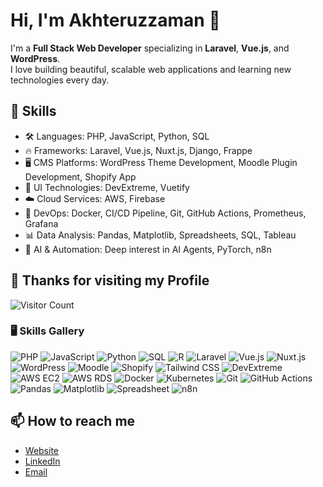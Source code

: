 # Hi, I'm Akhteruzzaman 👋

I'm a **Full Stack Web Developer** specializing in **Laravel**, **Vue.js**, and **WordPress**.  
I love building beautiful, scalable web applications and learning new technologies every day.

## 🚀 Skills
- 🛠️ Languages: PHP, JavaScript, Python, SQL
- 🔥 Frameworks: Laravel, Vue.js, Nuxt.js, Django, Frappe
- 🖥️ CMS Platforms: WordPress Theme Development, Moodle Plugin Development, Shopify App
- 🎨 UI Technologies: DevExtreme, Vuetify
- ☁️ Cloud Services: AWS, Firebase
- 🐳 DevOps: Docker, CI/CD Pipeline, Git, GitHub Actions, Prometheus, Grafana
- 📊 Data Analysis: Pandas, Matplotlib, Spreadsheets, SQL, Tableau
- 🤖 AI & Automation: Deep interest in AI Agents, PyTorch, n8n

## 🚀 Thanks for visiting my Profile
![Visitor Count](https://komarev.com/ghpvc/?username=akhteruzzaman&style=for-the-badge&color=0E75B6)



### 🖥️ Skills Gallery
![PHP](https://img.shields.io/badge/PHP-777BB4?style=for-the-badge&logo=php&logoColor=white)
![JavaScript](https://img.shields.io/badge/JavaScript-F7DF1E?style=for-the-badge&logo=javascript&logoColor=black)
![Python](https://img.shields.io/badge/Python-3776AB?style=for-the-badge&logo=python&logoColor=white)
![SQL](https://img.shields.io/badge/SQL-4479A1?style=for-the-badge&logo=postgresql&logoColor=white)
![R](https://img.shields.io/badge/R-276DC3?style=for-the-badge&logo=r&logoColor=white)
![Laravel](https://img.shields.io/badge/Laravel-FC1F20?style=for-the-badge&logo=laravel&logoColor=white)
![Vue.js](https://img.shields.io/badge/Vue.js-35495E?style=for-the-badge&logo=vue.js&logoColor=4FC08D)
![Nuxt.js](https://img.shields.io/badge/Nuxt.js-00C58E?style=for-the-badge&logo=nuxt.js&logoColor=white)
![WordPress](https://img.shields.io/badge/WordPress-21759B?style=for-the-badge&logo=wordpress&logoColor=white)
![Moodle](https://img.shields.io/badge/Moodle-F98012?style=for-the-badge&logo=moodle&logoColor=white)
![Shopify](https://img.shields.io/badge/Shopify-7AB55C?style=for-the-badge&logo=shopify&logoColor=white)
![Tailwind CSS](https://img.shields.io/badge/Tailwind_CSS-38B2AC?style=for-the-badge&logo=tailwind-css&logoColor=white)
![DevExtreme](https://img.shields.io/badge/DevExtreme-003366?style=for-the-badge&logo=devexpress&logoColor=white)
![AWS EC2](https://img.shields.io/badge/AWS_EC2-FF9900?style=for-the-badge&logo=amazon-aws&logoColor=white)
![AWS RDS](https://img.shields.io/badge/AWS_RDS-527FFF?style=for-the-badge&logo=amazon-aws&logoColor=white)
![Docker](https://img.shields.io/badge/Docker-2496ED?style=for-the-badge&logo=docker&logoColor=white)
![Kubernetes](https://img.shields.io/badge/Kubernetes-326CE5?style=for-the-badge&logo=kubernetes&logoColor=white)
![Git](https://img.shields.io/badge/Git-F05032?style=for-the-badge&logo=git&logoColor=white)
![GitHub Actions](https://img.shields.io/badge/GitHub_Actions-2088FF?style=for-the-badge&logo=github-actions&logoColor=white)
![Pandas](https://img.shields.io/badge/Pandas-150458?style=for-the-badge&logo=pandas&logoColor=white)
![Matplotlib](https://img.shields.io/badge/Matplotlib-11557C?style=for-the-badge&logo=matplotlib&logoColor=white)
![Spreadsheet](https://img.shields.io/badge/Spreadsheet-217346?style=for-the-badge&logo=google-sheets&logoColor=white)
![n8n](https://img.shields.io/badge/n8n-FF6A00?style=for-the-badge&logo=n8n&logoColor=white)



## 📫 How to reach me
- [Website](https://akhteruzzaman.com/)
- [LinkedIn](https://www.linkedin.com/in/akhteruzzaman/)
- [Email](mailto:contact.akhteruzzaman@gmail.com)

